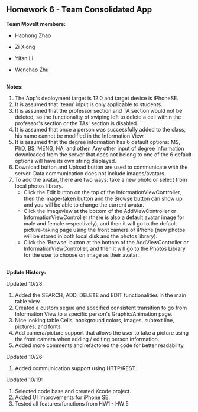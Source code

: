 ## Homework 6 - Team Consolidated App

**Team MoveIt members:**

- Haohong Zhao

- Zi Xiong

- Yifan Li

- Wenchao Zhu

##
**Notes:**
1. The App's deployment target is 12.0 and target device is iPhoneSE.
2. It is assumed that 'team' input is only applicable to students.
3. It is assumed that the professor section and TA section would not be deleted, so the functionality of swiping left to delete a cell within the professor's section or the TAs' section is disabled.
4. It is assumed that once a person was successfully added to the class, his name cannot be modified in the Information View.
5. It is assumed that the degree information has 6 default options: MS, PhD, BS, MENG, NA, and other. Any other input of degree information downloaded from the server that does not belong to one of the 6 default options will have its own string displayed.
6. Download button and Upload button are used to communicate with the server. Data communication does not include images/avatars.
7. To add the avatar, there are two ways: take a new photo or select from local photos library. 
   - Click the Edit button on the top of the InformationViewController, then the image-taken button and the Browse button can show up and you will be able to change the current avatar.
   - Click the imageview at the bottom of the AddViewController or InformationViewController (there is also a default avatar image for male and female respectively), and then it will go to the default picture-taking page using the front camera of iPhone (new photos will be stored in both local disk and the photos library).
   - Click the 'Browse' button at the bottom of the AddViewController or InformationViewController, and then it will go to the Photos Library for the user to choose on image as their avatar.

##
**Update History:**

Updated 10/28:

1. Added the SEARCH, ADD, DELETE and EDIT functionalities in the main table view.
2. Created a custom segue and specified consistent transition to go from Information View to a specific person's Graphic/Animation page. 
3. Nice looking table Cells, background colors, images, subtext line, pictures, and fonts.
4. Add camera/picture support that allows the user to take a picture using the front camera when adding / editing person information. 
5. Added more comments and refactored the code for better readability.

Updated 10/26:

1. Added communication support using HTTP/REST.

Updated 10/19:

1. Selected code base and created Xcode project.
2. Added UI Improvements for iPhone SE.
3. Tested all features/functions from HW1 - HW 5


